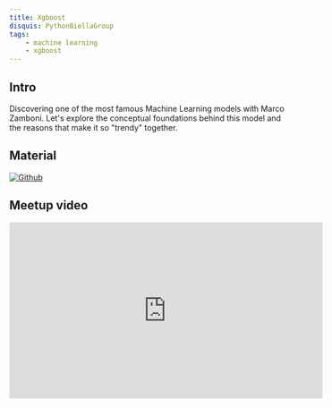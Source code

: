```yaml
---
title: Xgboost
disquis: PythonBiellaGroup
tags:
    - machine learning
    - xgboost
---
```


## Intro

Discovering one of the most famous Machine Learning models with Marco Zamboni. Let's explore the conceptual foundations behind this model and the reasons that make it so "trendy" together.

## Material


[![Github](https://img.shields.io/badge/GitHub-181717.svg?style=for-the-badge&logo=GitHub&logoColor=white)](https://github.com/PythonBiellaGroup/MaterialeSerate/tree/master/XGBoost)

## Meetup video
<iframe width="560" height="315" src="https://www.youtube.com/embed/S7Cr5RqgXiI" title="YouTube video player" frameborder="0" allow="accelerometer; autoplay; clipboard-write; encrypted-media; gyroscope; picture-in-picture; web-share" allowfullscreen></iframe>